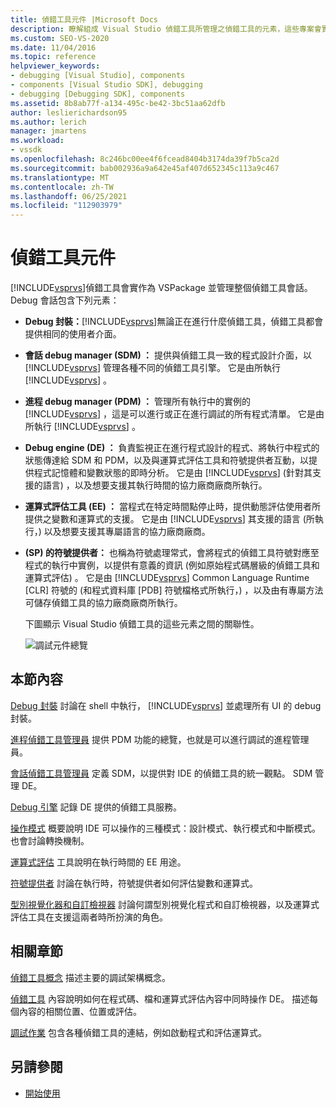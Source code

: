 ```yaml
---
title: 偵錯工具元件 |Microsoft Docs
description: 瞭解組成 Visual Studio 偵錯工具所管理之偵錯工具的元素，這些專案會實作為 VSPackage。
ms.custom: SEO-VS-2020
ms.date: 11/04/2016
ms.topic: reference
helpviewer_keywords:
- debugging [Visual Studio], components
- components [Visual Studio SDK], debugging
- debugging [Debugging SDK], components
ms.assetid: 8b8ab77f-a134-495c-be42-3bc51aa62dfb
author: leslierichardson95
ms.author: lerich
manager: jmartens
ms.workload:
- vssdk
ms.openlocfilehash: 8c246bc00ee4f6fcead8404b3174da39f7b5ca2d
ms.sourcegitcommit: bab002936a9a642e45af407d652345c113a9c467
ms.translationtype: MT
ms.contentlocale: zh-TW
ms.lasthandoff: 06/25/2021
ms.locfileid: "112903979"
---
```

# <a name="debugger-components"></a>偵錯工具元件
[!INCLUDE[vsprvs](../../code-quality/includes/vsprvs_md.md)]偵錯工具會實作為 VSPackage 並管理整個偵錯工具會話。 Debug 會話包含下列元素：

- **Debug 封裝：**[!INCLUDE[vsprvs](../../code-quality/includes/vsprvs_md.md)]無論正在進行什麼偵錯工具，偵錯工具都會提供相同的使用者介面。

- **會話 debug manager (SDM) ：** 提供與偵錯工具一致的程式設計介面，以 [!INCLUDE[vsprvs](../../code-quality/includes/vsprvs_md.md)] 管理各種不同的偵錯工具引擎。 它是由所執行 [!INCLUDE[vsprvs](../../code-quality/includes/vsprvs_md.md)] 。

- **進程 debug manager (PDM) ：** 管理所有執行中的實例的 [!INCLUDE[vsprvs](../../code-quality/includes/vsprvs_md.md)] ，這是可以進行或正在進行調試的所有程式清單。 它是由所執行 [!INCLUDE[vsprvs](../../code-quality/includes/vsprvs_md.md)] 。

- **Debug engine (DE) ：** 負責監視正在進行程式設計的程式、將執行中程式的狀態傳達給 SDM 和 PDM，以及與運算式評估工具和符號提供者互動，以提供程式記憶體和變數狀態的即時分析。 它是由 [!INCLUDE[vsprvs](../../code-quality/includes/vsprvs_md.md)] (針對其支援的語言) ，以及想要支援其執行時間的協力廠商廠商所執行。

- **運算式評估工具 (EE) ：** 當程式在特定時間點停止時，提供動態評估使用者所提供之變數和運算式的支援。 它是由 [!INCLUDE[vsprvs](../../code-quality/includes/vsprvs_md.md)] 其支援的語言 (所執行，) 以及想要支援其專屬語言的協力廠商廠商。

- **(SP) 的符號提供者：** 也稱為符號處理常式，會將程式的偵錯工具符號對應至程式的執行中實例，以提供有意義的資訊 (例如原始程式碼層級的偵錯工具和運算式評估) 。 它是由 [!INCLUDE[vsprvs](../../code-quality/includes/vsprvs_md.md)] Common Language Runtime [CLR] 符號的 (和程式資料庫 [PDB] 符號檔格式所執行，) ，以及由有專屬方法可儲存偵錯工具的協力廠商廠商所執行。

  下圖顯示 Visual Studio 偵錯工具的這些元素之間的關聯性。

  ![調試元件總覽](../../extensibility/debugger/media/dbugcompovrview.gif "DBugCompOvrview")

## <a name="in-this-section"></a>本節內容
 [Debug 封裝](../../extensibility/debugger/debug-package.md) 討論在 shell 中執行， [!INCLUDE[vsprvs](../../code-quality/includes/vsprvs_md.md)] 並處理所有 UI 的 debug 封裝。

 [進程偵錯工具管理員](../../extensibility/debugger/process-debug-manager.md) 提供 PDM 功能的總覽，也就是可以進行調試的進程管理員。

 [會話偵錯工具管理員](../../extensibility/debugger/session-debug-manager.md) 定義 SDM，以提供對 IDE 的偵錯工具的統一觀點。 SDM 管理 DE。

 [Debug 引擎](../../extensibility/debugger/debug-engine.md) 記錄 DE 提供的偵錯工具服務。

 [操作模式](../../extensibility/debugger/operational-modes.md) 概要說明 IDE 可以操作的三種模式：設計模式、執行模式和中斷模式。 也會討論轉換機制。

 [運算式評估](../../extensibility/debugger/expression-evaluator.md) 工具說明在執行時間的 EE 用途。

 [符號提供者](../../extensibility/debugger/symbol-provider.md) 討論在執行時，符號提供者如何評估變數和運算式。

 [型別視覺化器和自訂檢視器](../../extensibility/debugger/type-visualizer-and-custom-viewer.md) 討論何謂型別視覺化程式和自訂檢視器，以及運算式評估工具在支援這兩者時所扮演的角色。

## <a name="related-sections"></a>相關章節
 [偵錯工具概念](../../extensibility/debugger/debugger-concepts.md) 描述主要的調試架構概念。

 [偵錯工具](../../extensibility/debugger/debugger-contexts.md) 內容說明如何在程式碼、檔和運算式評估內容中同時操作 DE。 描述每個內容的相關位置、位置或評估。

 [調試作業](../../extensibility/debugger/debugging-tasks.md) 包含各種偵錯工具的連結，例如啟動程式和評估運算式。

## <a name="see-also"></a>另請參閱
- [開始使用](../../extensibility/debugger/getting-started-with-debugger-extensibility.md)
